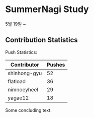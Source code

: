 # SummerNagi Study

5월 19일 ~ 

## Contribution Statistics

Push Statistics:

| Contributor | Pushes |
| ----------- | ------ |
| shinhong-gyu | 52 |
| flatload | 36 |
| nimnoeyheel | 29 |
| yagae12 | 18 |

Some concluding text.
